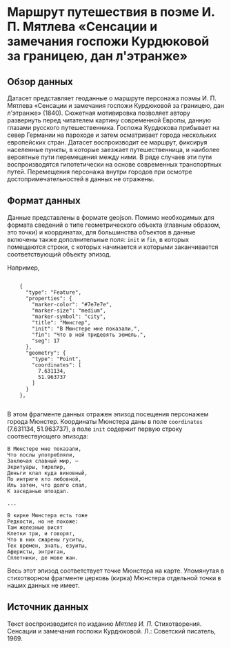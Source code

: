 # Маршрут путешествия в поэме И. П. Мятлева «Сенсации и замечания госпожи Курдюковой за границею, дан л'этранже»

## Обзор данных

Датасет представляет геоданные о маршруте персонажа поэмы И. П. Мятлева «Сенсации и замечания госпожи Курдюковой за границею, дан л'этранже» (1840). Сюжетная мотивировка позволяет автору развернуть перед читателем картину современной Европы, данную глазами русского путешественника. Госпожа Курдюкова прибывает на север Германии на пароходе и затем осматривает города нескольких европейских стран. Датасет воспроизводит ее маршрут, фиксируя населенные пункты, в которые заезжает путешественница, и наиболее вероятные пути перемещения между ними. В ряде случаев эти пути воспроизводятся гипотетически на основе современных транспортных путей. Перемещения персонажа внутри городов при осмотре достопримечательностей в данных не отражены.

## Формат данных

Данные представлены в формате geojson. Помимо необходимых для формата сведений о типе геометрического объекта (главным образом, это точки) и координатах, для большинства объектов в данные включены также дополнительные поля: `init` и `fin`, в которых помещаются строки, с которых начинается и которыми заканчивается соответствующий объекту эпизод.

Например, 

```

    {
      "type": "Feature",
      "properties": {
        "marker-color": "#7e7e7e",
        "marker-size": "medium",
        "marker-symbol": "city",
        "title": "Мюнстер",
        "init": "В Мюнстере мне показали,",
        "fin": "Что в ней тридевять земель.",
        "seg": 17
      },
      "geometry": {
        "type": "Point",
        "coordinates": [
          7.631134,
          51.963737
        ]
      }
    },
    
```

В этом фрагменте данных отражен эпизод посещения персонажем города Мюнстер. Координаты Мюнстера даны в поле `coordinates` (7.631134, 51.963737), а поле `init` содержит первую строку соотвествующего эпизода:

```
В Мюнстере мне показали, 
Что послы употребляли, 
Заключая славный мир, ―
Экритуары, тирелир, 
Деньги клал куда виновный, 
По интриге кто любовной, 
Иль затем, что долго спал, 
К заседанью опоздал. 

...

В кирке Мюнстера есть тоже
Редкости, но не похоже: 
Там железные висят
Клетки три, и говорят, 
Что в них сжарены гуситы, 
Тех времен, знать, езуиты, 
Аферисты, энтриган, 
Сплетники, де мове жан. 

```

Весь этот эпизод соответствует точке Мюнстера на карте. Упомянутая в стихотворном фрагменте церковь (кирка) Мюнстера отдельной точки в наших данных не имеет.

## Источник данных

Текст воспроизводится по изданию *Мятлев И. П.* Стихотворения. Сенсации и замечания госпожи Курдюковой. Л.: Советский писатель, 1969.
